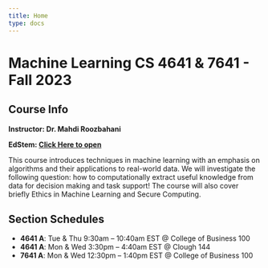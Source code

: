 ```yaml
---
title: Home
type: docs
---
```


# Machine Learning CS 4641 & 7641 - Fall 2023

## Course Info

**Instructor: Dr. Mahdi Roozbahani**

**EdStem: <a href="https://edstem.org/us/courses/39507/discussion/" target="_blank">Click Here to open</a>**

This course introduces techniques in machine learning with an emphasis on algorithms and their applications to real-world data. We will investigate the following question: how to computationally extract useful knowledge from data for decision making and task support! The course will also cover briefly Ethics in Machine Learning and Secure Computing.

## Section Schedules
- **4641 A**: Tue & Thu 9:30am – 10:40am EST @ College of Business 100
- **4641 A**: Mon & Wed 3:30pm – 4:40am EST @ Clough 144
- **7641 A**: Mon & Wed 12:30pm – 1:40pm EST @ College of Business 100
